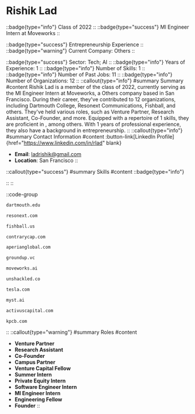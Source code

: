 # Rishik Lad
::badge{type="info"}
Class of 2022
::
::badge{type="success"}
Ml Engineer Intern at Moveworks
::

::badge{type="success"}
Entrepreneurship Experience
::
::badge{type="warning"}
Current Company: Others
::

::badge{type="success"}
Sector: Tech; AI
::
::badge{type="info"}
Years of Experience: 1
::
::badge{type="info"}
Number of Skills: 1
::
::badge{type="info"}
Number of Past Jobs: 11
::
::badge{type="info"}
Number of Organizations: 12
::
::callout{type="info"}
#summary
Summary
#content
Rishik Lad is a member of the class of 2022, currently serving as the Ml Engineer Intern at Moveworks, a Others company based in San Francisco. During their career, they've contributed to 12 organizations, including Dartmouth College, Resonext Communications, Fishball, and others. They've held various roles, such as Venture Partner, Research Assistant, Co-Founder, and more. Equipped with a repertoire of 1 skills, they are proficient in , among others.  With 1 years of professional experience, they also have a background in entrepreneurship.
::
::callout{type="info"}
#summary
Contact Information
#content
:button-link[LinkedIn Profile]{href="https://www.linkedin.com/in/rlad" blank}
- **Email**: ladrishik@gmail.com
- **Location**: San Francisco
::

::callout{type="success"}
#summary
Skills
#content
::badge{type="info"}

::
::

::code-group
```bash [Dartmouth College]
dartmouth.edu
```
```bash [Resonext Communications]
resonext.com
```
```bash [Fishball]
fishball.us
```
```bash [Contrary]
contrarycap.com
```
```bash [Aperian Global]
aperianglobal.com
```
```bash [Ground Up Ventures]
groundup.vc
```
```bash [Moveworks]
moveworks.ai
```
```bash [Unshackled]
unshackled.co
```
```bash [Tesla]
tesla.com
```
```bash [Myst AI]
myst.ai
```
```bash [Activus Capital Partners]
activuscapital.com
```
```bash [Kleiner Perkins Caufield & Byers]
kpcb.com
```
::
::callout{type="warning"}
#summary
Roles
#content
- **Venture Partner**
- **Research Assistant**
- **Co-Founder**
- **Campus Partner**
- **Venture Capital Fellow**
- **Summer Intern**
- **Private Equity Intern**
- **Software Engineer Intern**
- **Ml Engineer Intern**
- **Engineering Fellow**
- **Founder**
::


